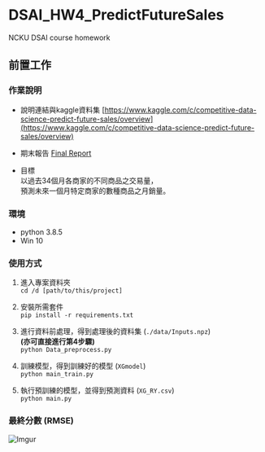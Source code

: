 # DSAI_HW4_PredictFutureSales
NCKU DSAI course homework

## 前置工作
### 作業說明
* 說明連結與kaggle資料集
[https://www.kaggle.com/c/competitive-data-science-predict-future-sales/overview](https://www.kaggle.com/c/competitive-data-science-predict-future-sales/overview)

* 期末報告
[Final Report](https://docs.google.com/document/d/1Mp7WYp4-e5scwGlABrtycoBrwPNWF5Msgc4EOa2OqDU/edit?usp=sharing)

* 目標\
以過去34個月各商家的不同商品之交易量，\
預測未來一個月特定商家的數種商品之月銷量。

### 環境
* python 3.8.5
* Win 10

### 使用方式
1. 進入專案資料夾\
`cd /d [path/to/this/project]` 

2. 安裝所需套件\
`pip install -r requirements.txt`

3. 進行資料前處理，得到處理後的資料集 (`./data/Inputs.npz`)\
   **(亦可直接進行第4步驟)**\
`python Data_preprocess.py`   

4. 訓練模型，得到訓練好的模型 (`XGmodel`)\
`python main_train.py`

5. 執行預訓練的模型，並得到預測資料 (`XG_RY.csv`)\
`python main.py`

### 最終分數 (RMSE)
![Imgur](https://i.imgur.com/0cpbfdq.png)
